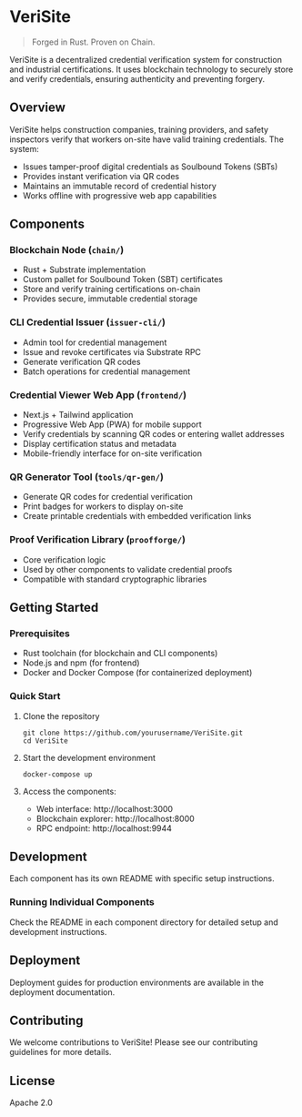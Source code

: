 # VeriSite

> Forged in Rust. Proven on Chain.

VeriSite is a decentralized credential verification system for construction and industrial certifications. It uses blockchain technology to securely store and verify credentials, ensuring authenticity and preventing forgery.

## Overview

VeriSite helps construction companies, training providers, and safety inspectors verify that workers on-site have valid training credentials. The system:

- Issues tamper-proof digital credentials as Soulbound Tokens (SBTs)
- Provides instant verification via QR codes
- Maintains an immutable record of credential history
- Works offline with progressive web app capabilities

## Components

### Blockchain Node (`chain/`)
- Rust + Substrate implementation
- Custom pallet for Soulbound Token (SBT) certificates
- Store and verify training certifications on-chain
- Provides secure, immutable credential storage

### CLI Credential Issuer (`issuer-cli/`)
- Admin tool for credential management
- Issue and revoke certificates via Substrate RPC
- Generate verification QR codes
- Batch operations for credential management

### Credential Viewer Web App (`frontend/`)
- Next.js + Tailwind application
- Progressive Web App (PWA) for mobile support
- Verify credentials by scanning QR codes or entering wallet addresses
- Display certification status and metadata
- Mobile-friendly interface for on-site verification

### QR Generator Tool (`tools/qr-gen/`)
- Generate QR codes for credential verification
- Print badges for workers to display on-site
- Create printable credentials with embedded verification links

### Proof Verification Library (`proofforge/`)
- Core verification logic
- Used by other components to validate credential proofs
- Compatible with standard cryptographic libraries

## Getting Started

### Prerequisites
- Rust toolchain (for blockchain and CLI components)
- Node.js and npm (for frontend)
- Docker and Docker Compose (for containerized deployment)

### Quick Start
1. Clone the repository
   ```
   git clone https://github.com/yourusername/VeriSite.git
   cd VeriSite
   ```

2. Start the development environment
   ```
   docker-compose up
   ```

3. Access the components:
   - Web interface: http://localhost:3000
   - Blockchain explorer: http://localhost:8000
   - RPC endpoint: http://localhost:9944

## Development

Each component has its own README with specific setup instructions.

### Running Individual Components

Check the README in each component directory for detailed setup and development instructions.

## Deployment

Deployment guides for production environments are available in the deployment documentation.

## Contributing

We welcome contributions to VeriSite! Please see our contributing guidelines for more details.

## License

Apache 2.0 